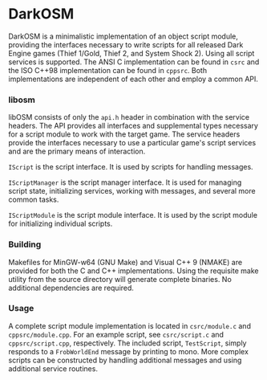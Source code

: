 # DarkOSM

DarkOSM is a minimalistic implementation of an object script module,
providing the interfaces necessary to write scripts for all released Dark Engine
games (Thief 1/Gold, Thief 2, and System Shock 2). Using all script services is
supported. The ANSI C implementation can be found in `csrc` and the ISO C++98
implementation can be found in `cppsrc`. Both implementations are independent of
each other and employ a common API.

### libosm

libOSM consists of only the `api.h` header in combination with the service
headers. The API provides all interfaces and supplemental types necessary for a
script module to work with the target game. The service headers provide the
interfaces necessary to use a particular game's script services and are the
primary means of interaction.

`IScript` is the script interface. It is used by scripts for handling messages.

`IScriptManager` is the script manager interface. It is used for managing script
state, initializing services, working with messages, and several more common
tasks.

`IScriptModule` is the script module interface. It is used by the script module
for initializing individual scripts.

### Building

Makefiles for MinGW-w64 (GNU Make) and Visual C++ 9 (NMAKE) are provided for
both the C and C++ implementations. Using the requisite make utility from the
source directory will generate complete binaries. No additional dependencies are
required.

### Usage

A complete script module implementation is located in `csrc/module.c` and
`cppsrc/module.cpp`. For an example script, see `csrc/script.c` and
`cppsrc/script.cpp`, respectively. The included script, `TestScript`, simply
responds to a `FrobWorldEnd` message by printing to mono. More complex scripts
can be constructed by handling additional messages and using additional service
routines.
